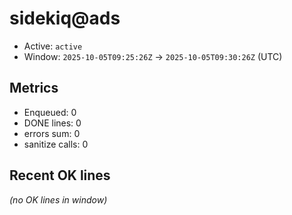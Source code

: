 # sidekiq@ads

- Active: `active`
- Window: `2025-10-05T09:25:26Z` → `2025-10-05T09:30:26Z` (UTC)

## Metrics
- Enqueued: 0
- DONE lines: 0
- errors sum: 0
- sanitize calls: 0

## Recent OK lines
_(no OK lines in window)_
